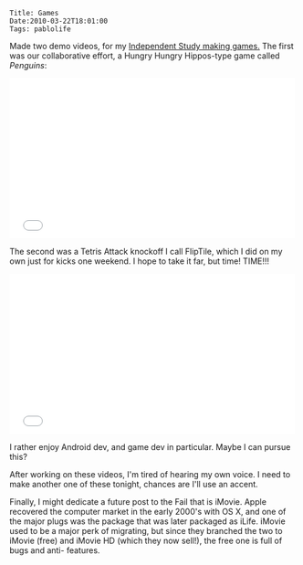     Title: Games
    Date:2010-03-22T18:01:00
    Tags: pablolife

Made two demo videos, for my [Independent Study making games.][1]  The first was our
collaborative effort, a Hungry Hungry Hippos-type game called _Penguins_:

<iframe src="//player.vimeo.com/video/10342389;byline=0&amp;portrait=0&amp;badge=0" width="500" height="281" frameborder="0" webkitallowfullscreen mozallowfullscreen allowfullscreen></iframe>

<!-- more -->

The second was a Tetris Attack knockoff I call FlipTile, which I did on my own
just for kicks one weekend. I hope to take it far, but time! TIME!!!

<iframe src="//player.vimeo.com/video/10357311;byline=0&amp;portrait=0&amp;badge=0" width="500" height="281" frameborder="0" webkitallowfullscreen mozallowfullscreen allowfullscreen></iframe>

I rather enjoy Android dev, and game dev in particular. Maybe I can pursue
this?

After working on these videos, I'm tired of hearing my own voice. I need to
make another one of these tonight, chances are I'll use an accent.

Finally, I might dedicate a future post to the Fail that is iMovie. Apple
recovered the computer market in the early 2000's with OS X, and one of the
major plugs was the package that was later packaged as iLife. iMovie used to
be a major perk of migrating, but since they branched the two to iMovie (free)
and iMovie HD (which they now sell!), the free one is full of bugs and anti-
features.


   [1]: http://brownandroidattack.blogspot.com
